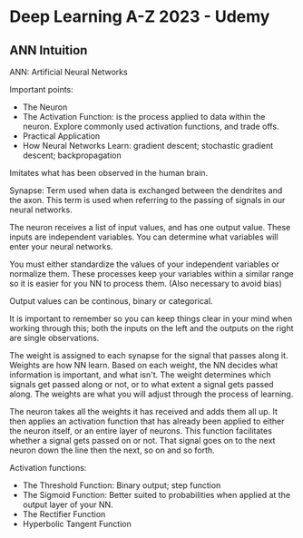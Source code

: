 # Deep Learning A-Z 2023 - Udemy

## ANN Intuition

ANN: Artificial Neural Networks

Important points:
- The Neuron
- The Activation Function: is the process applied to data within the neuron. Explore commonly used activation functions, and trade offs.
- Practical Application
- How Neural Networks Learn: gradient descent; stochastic gradient descent; backpropagation

Imitates what has been observed in the human brain.

Synapse: Term used when data is exchanged between the dendrites and the axon. This term is used when referring to the passing of signals in our neural networks.

The neuron receives a list of input values, and has one output value. These inputs are independent variables. You can determine what variables will enter your neural networks.

You must either standardize the values of your independent variables or normalize them. These processes keep your variables within a similar range so it is easier for you NN to process them. (Also necessary to avoid bias)

Output values can be continous, binary or categorical.

It is important to remember so you can keep things clear in your mind when working through this; both the inputs on the left and the outputs on the right are single observations.

The weight is assigned to each synapse for the signal that passes along it. Weights are how NN learn. Based on each weight, the NN decides what information is important, and what isn't. The weight determines which signals get passed along or not, or to what extent a signal gets passed along. The weights are what you will adjust through the process of learning.

The neuron takes all the weights it has received and adds them all up. It then applies an activation function that has already been applied to either the neuron itself, or an entire layer of neurons. This function facilitates whether a signal gets passed on or not. That signal goes on to the next neuron down the line then the next, so on and so forth.

Activation functions:
- The Threshold Function: Binary output; step function
- The Sigmoid Function: Better suited to probabilities when applied at the output layer of your NN.
- The Rectifier Function
- Hyperbolic Tangent Function
